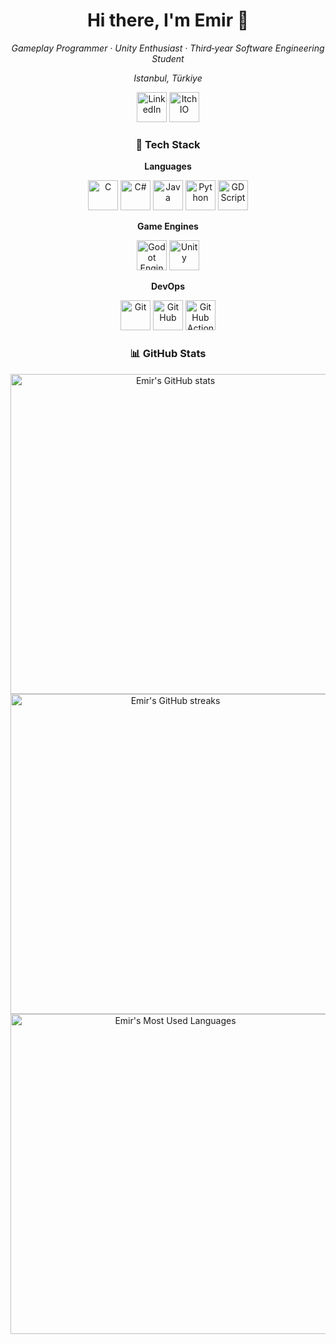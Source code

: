 <!-- README of Emir Beşir, feel free to change to your needs -->
<div align="center">
    
# Hi there, I'm Emir 👋

_Gameplay Programmer · Unity Enthusiast · Third‑year Software Engineering Student_

_Istanbul, Türkiye_

[<img src="https://cdn.jsdelivr.net/gh/devicons/devicon@latest/icons/linkedin/linkedin-original.svg" height="48" alt="LinkedIn" title="LinkedIn"/>](https://www.linkedin.com/in/emirbesir/) 
[<img src="https://cdn.simpleicons.org/itchdotio" height="48" alt="ItchIO" title="ItchIO"/>](https://calippooo.itch.io/)

### 🔧 Tech Stack


**Languages**

<img src="https://cdn.jsdelivr.net/gh/devicons/devicon@latest/icons/c/c-original.svg" height="48" alt="C" title="C"/>
<img src="https://cdn.jsdelivr.net/gh/devicons/devicon@latest/icons/csharp/csharp-original.svg" height="48" alt="C#" title="C#"/>
<img src="https://cdn.jsdelivr.net/gh/devicons/devicon@latest/icons/java/java-original.svg" height="48" alt="Java" title="Java"/>
<img src="https://cdn.jsdelivr.net/gh/devicons/devicon@latest/icons/python/python-original.svg" height="48" alt="Python" title="Python"/>
<img src="https://cdn.jsdelivr.net/gh/devicons/devicon@latest/icons/godot/godot-original.svg" height="48" alt="GDScript" title="GDScript"/>

**Game Engines**

<img src="https://cdn.jsdelivr.net/gh/devicons/devicon@latest/icons/godot/godot-original.svg" height="48" alt="Godot Engine" title="Godot Engine"/>
<img src="https://cdn.simpleicons.org/unity/white" height="48" alt="Unity" title="Unity"/>

**DevOps**

<img src="https://cdn.jsdelivr.net/gh/devicons/devicon@latest/icons/git/git-original.svg" height="48" alt="Git" title="Git"/>
<img src="https://cdn.simpleicons.org/github/white" height="48" alt="GitHub" title="GitHub"/>
<img src="https://cdn.simpleicons.org/githubactions/2088FF" height="48" alt="GitHub Actions" title="GitHub Actions"/>

### 📊 GitHub Stats

<img width="512" src="https://github-readme-stats.vercel.app/api?username=emirbesir&theme=tokyonight&show_icons=true&hide_border=true&count_private=true" alt="Emir's GitHub stats"/>
<img width="512" src="https://github-readme-streak-stats.herokuapp.com/?user=emirbesir&theme=tokyonight&hide_border=true" alt="Emir's GitHub streaks"/>
<img width="512" src="https://github-readme-stats.vercel.app/api/top-langs/?username=emirbesir&theme=tokyonight&show_icons=true&hide_border=true&layout=compact" alt="Emir's Most Used Languages"/>

</div>
<!-- Emir Besir -->
